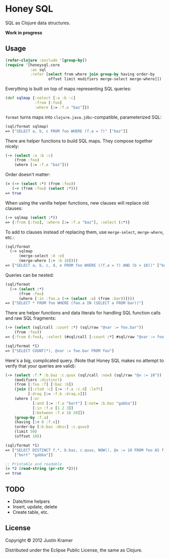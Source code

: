 # Honey SQL

SQL as Clojure data structures.

**Work in progress**

## Usage

```clj
(refer-clojure :exclude '[group-by])
(require '[honeysql.core
           :as sql
           :refer [select from where join group-by having order-by
                   offset limit modifiers merge-select merge-where]])
```

Everything is built on top of maps representing SQL queries:

```clj
(def sqlmap {:select [:a :b :c]
             :from [:foo]
             :where [:= :f.a "baz"]})
```

`format` turns maps into `clojure.java.jdbc`-compatible, parameterized SQL:

```clj
(sql/format sqlmap)
=> ["SELECT a, b, c FROM foo WHERE (f.a = ?)" ["baz"]]
```

There are helper functions to build SQL maps. They compose together nicely:

```clj
(-> (select :a :b :c)
    (from :foo)
    (where [:= :f.a "baz"]))
```

Order doesn't matter:

```clj
(= (-> (select :*) (from :foo))
   (-> (from :foo) (select :*)))
=> true
```

When using the vanilla helper functions, new clauses will replace old clauses:

```clj
(-> sqlmap (select :*))
=> {:from [:foo], :where [:= :f.a "baz"], :select (:*)}
```

To add to clauses instead of replacing them, use `merge-select`, `merge-where`, etc.:

```clj
(sql/format
  (-> sqlmap
      (merge-select :d :e)
      (merge-where [:> :b 10])))
=> ["SELECT a, b, c, d, e FROM foo WHERE ((f.a = ?) AND (b > 10))" ["baz"]]
```

Queries can be nested:

```clj
(sql/format
  (-> (select :*)
      (from :foo)
      (where [:in :foo.a (-> (select :a) (from :bar))])))
=> ["SELECT * FROM foo WHERE (foo.a IN (SELECT a FROM bar))"]
```

There are helper functions and data literals for handling SQL function
calls and raw SQL fragments:

```clj
(-> (select (sql/call :count :*) (sql/raw "@var := foo.bar"))
    (from :foo))
=> {:from (:foo), :select (#sql/call [:count :*] #sql/raw "@var := foo.bar")}

(sql/format *1)
=> ["SELECT COUNT(*), @var := foo.bar FROM foo"]
```

Here's a big, complicated query. (Note that Honey SQL makes no attempt to verify that your queries are valid):

```clj
(-> (select :f.* :b.baz :c.quux (sql/call :now) (sql/raw "@x := 10"))
    (modifiers :distinct)
    (from [:foo :f] [:baz :b])
    (join [[:clod :c] [:= :f.a :c.d] :left]
          [:draq [:= :f.b :draq.x]])
    (where [:or
            [:and [:= :f.a "bort"] [:not= :b.baz "gabba"]]
            [:in :f.e [1 2 3]]
            [:between :f.e 10 20]])
    (group-by :f.a)
    (having [:< 0 :f.e])
    (order-by [:b.baz :desc] :c.quux)
    (limit 50)
    (offset 10))

(sql/format *1)
=> ["SELECT DISTINCT f.*, b.baz, c.quux, NOW(), @x := 10 FROM foo AS f, baz AS b LEFT JOIN clod AS c ON (f.a = c.d) JOIN draq ON (f.b = draq.x) WHERE (((f.a = ?) AND (b.baz != ?)) OR (f.e IN (1, 2, 3)) OR f.e BETWEEN 10 AND 20) GROUP BY f.a HAVING (0 < f.e) ORDER BY b.baz DESC, c.quux LIMIT 50 OFFSET 10"
    ["bort" "gabba"]]

;; Printable and readable
(= *2 (read-string (pr-str *2)))
=> true
```

## TODO

* Date/time helpers
* Insert, update, delete
* Create table, etc.

## License

Copyright © 2012 Justin Kramer

Distributed under the Eclipse Public License, the same as Clojure.
